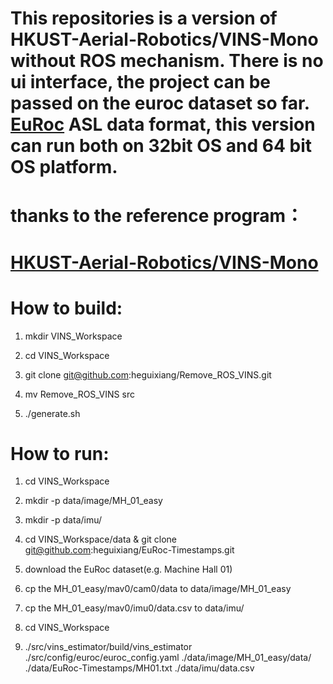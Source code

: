 # This  repositories is a version of HKUST-Aerial-Robotics/VINS-Mono without ROS mechanism. There is no ui interface, the project can be passed on the euroc dataset so far. [EuRoc](http://projects.asl.ethz.ch/datasets/doku.php?id=kmavvisualinertialdatasets) ASL data format, this version can run both on 32bit OS and 64 bit OS platform.

# thanks to the reference program： 
# [HKUST-Aerial-Robotics/VINS-Mono](https://github.com/HKUST-Aerial-Robotics/VINS-Mono)

# How to build:
  1. mkdir VINS_Workspace
  
  2. cd VINS_Workspace
  
  3. git clone git@github.com:heguixiang/Remove_ROS_VINS.git
  
  4. mv Remove_ROS_VINS src
  
  5. ./generate.sh
 
# How to run:
  1. cd VINS_Workspace
  
  2. mkdir -p data/image/MH_01_easy
  
  3. mkdir -p data/imu/
  
  4. cd VINS_Workspace/data & git clone git@github.com:heguixiang/EuRoc-Timestamps.git
  
  5. download the EuRoc dataset(e.g. Machine Hall 01)
  
  6. cp the MH_01_easy/mav0/cam0/data to data/image/MH_01_easy
  
  7. cp the MH_01_easy/mav0/imu0/data.csv to data/imu/
  
  8. cd VINS_Workspace
  
  9. ./src/vins_estimator/build/vins_estimator ./src/config/euroc/euroc_config.yaml ./data/image/MH_01_easy/data/ ./data/EuRoc-Timestamps/MH01.txt ./data/imu/data.csv
  

